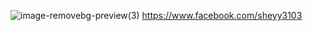 ![image-removebg-preview(3)](https://user-images.githubusercontent.com/105706186/188479248-eb2d5cbe-b99b-4a21-aac4-8c7ed43e40e1.png)
https://www.facebook.com/sheyy3103
